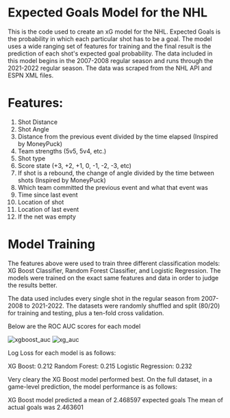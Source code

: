 # Expected Goals Model for the NHL

This is the code used to create an xG model for the NHL. Expected Goals is the probability in which each particular shot has to be a goal. The model uses a wide ranging set of features for training and the final result is the prediction of each shot's expected goal probability. The data included in this model begins in the 2007-2008 regular season and runs through the 2021-2022 regular season. The data was scraped from the NHL API and ESPN XML files.

# Features:
1. Shot Distance
2. Shot Angle
3. Distance from the previous event divided by the time elapsed (Inspired by MoneyPuck)
4. Team strengths (5v5, 5v4, etc.)
5. Shot type
6. Score state (+3, +2, +1, 0, -1, -2, -3, etc)
7. If shot is a rebound, the change of angle divided by the time between shots (Inspired by MoneyPuck)
8. Which team committed the previous event and what that event was
9. Time since last event
10. Location of shot
11. Location of last event
12. If the net was empty


# Model Training

The features above were used to train three different classification models: XG Boost Classifier, Random Forest Classifier, and Logistic Regression. The models were trained on the exact same features and data in order to judge the results better.

The data used includes every single shot in the regular season from 2007-2008 to 2021-2022. The datasets were randomly shuffled and split (80/20) for training and testing, plus a ten-fold cross validation.

Below are the ROC AUC scores for each model

![xgboost_auc](https://user-images.githubusercontent.com/101778662/195989438-40551bf8-3364-4ccf-b933-d10cea367537.png)
![xg_auc](https://user-images.githubusercontent.com/101778662/195989456-5e34260d-aee6-43a8-af81-ae2940cb4371.png)

Log Loss for each model is as follows:

XG Boost: 0.212
Random Forest: 0.215
Logistic Regression: 0.232

Very cleary the XG Boost model performed best. On the full dataset, in a game-level prediction, the model performance is as follows:

XG Boost model predicted a mean of 2.468597 expected goals
The mean of actual goals was 2.463601
